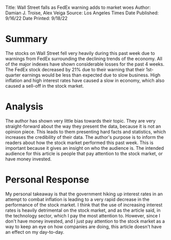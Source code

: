 Title: Wall Street falls as FedEx warning adds to market woes
Author: Damian J. Troise, Alex Veiga
Source: Los Angeles Times
Date Published: 9/16/22
Date Printed: 9/18/22


# Summary
The stocks on Wall Street fell very heavily during this past week due to warnings from FedEx surrounding the declining trends of the economy. All of the major indexes have shown considerable losses for the past 4 weeks. The FedEx stock decreased by 21% due to their warning that their 1st-quarter earnings would be less than expected due to slow business. High inflation and high interest rates have caused a slow in economy, which also caused a sell-off in the stock market. 
# Analysis
The author has shown very little bias towards their topic. They are very straight-forward about the way they present the data, because it is not an opinion piece. This leads to them presenting hard facts and statistics, which increases the credibility of their data. The author's purpose is to inform the readers about how the stock market performed this past week. This is important because it gives an insight on who the audience is. The intended audience for this article is people that pay attention to the stock market, or have money invested. 
# Personal Response
My personal takeaway is that the government hiking up interest rates in an attempt to combat inflation is leading to a very rapid decrease in the performance of the stock market. I think that the use of increasing interest rates is heavily detrimental on the stock market, and as the article said, in the technology sector, which I pay the most attention to. However, since I don't have money invested, and I just pay attention to the stock market as a way to keep an eye on how companies are doing, this article doesn't have an effect on my day-to-day.